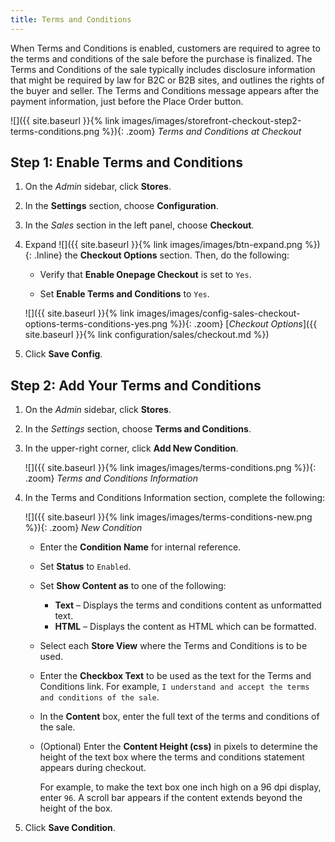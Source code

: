 ```yaml
---
title: Terms and Conditions
---
```


When Terms and Conditions is enabled, customers are required to agree to the terms and conditions of the sale before the purchase is finalized. The Terms and Conditions of the sale typically includes disclosure information that might be required by law for B2C or B2B sites, and outlines the rights of the buyer and seller. The Terms and Conditions message appears after the payment information, just before the Place Order button.

![]({{ site.baseurl }}{% link images/images/storefront-checkout-step2-terms-conditions.png %}){: .zoom}
_Terms and Conditions at Checkout_

## Step 1: Enable Terms and Conditions

1. On the _Admin_ sidebar, click **Stores**.

1. In the **Settings** section, choose **Configuration**.

1. In the _Sales_ section in the left panel, choose **Checkout**.

1. Expand ![]({{ site.baseurl }}{% link images/images/btn-expand.png %}){: .Inline} the **Checkout Options** section. Then, do the following:

    - Verify that **Enable Onepage Checkout** is set to `Yes`.

    - Set **Enable Terms and Conditions** to `Yes`.

    ![]({{ site.baseurl }}{% link images/images/config-sales-checkout-options-terms-conditions-yes.png %}){: .zoom}
    [_Checkout Options_]({{ site.baseurl }}{% link configuration/sales/checkout.md %})

1. Click **Save Config**.

## Step 2: Add Your Terms and Conditions

1. On the _Admin_ sidebar, click **Stores**.

1. In the _Settings_ section, choose **Terms and Conditions**.

1. In the upper-right corner, click **Add New Condition**.

    ![]({{ site.baseurl }}{% link images/images/terms-conditions.png %}){: .zoom}
    _Terms and Conditions Information_

1. In the Terms and Conditions Information section, complete the following:

    ![]({{ site.baseurl }}{% link images/images/terms-conditions-new.png %}){: .zoom}
    _New Condition_

   - Enter the **Condition Name** for internal reference.

   - Set **Status** to `Enabled`.

   - Set **Show Content as** to one of the following:

      - **Text** – Displays the terms and conditions content as unformatted text.
      - **HTML** – Displays the content as HTML which can be formatted.

   - Select each **Store View** where the Terms and Conditions is to be used.

   - Enter the **Checkbox Text** to be used as the text for the Terms and Conditions link. For example, `I understand and accept the terms and conditions of the sale`.

   - In the **Content** box, enter the full text of the terms and conditions of the sale.

   - (Optional) Enter the **Content Height (css)** in pixels to determine the height of the text box where the terms and conditions statement appears during checkout.

        For example, to make the text box one inch high on a 96 dpi display, enter `96`. A scroll bar appears if the content extends beyond the height of the box.

1. Click **Save Condition**.
